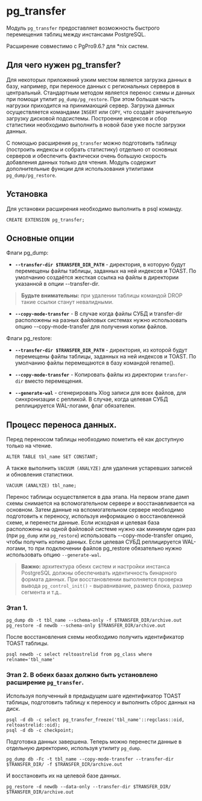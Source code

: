 # pg_transfer

Модуль `pg_transfer` предоставляет возможность быстрого перемещения таблиц между инстансами PostgreSQL.

Расширение совместимо с PgPro9.6.? для *nix систем.

## Для чего нужен pg_transfer?

Для некоторых приложений узким местом является загрузка данных в базу, например, при переносе данных с региональных серверов в центральный. Стандартным методом является перенос схемы и данных при помощи утилит `pg_dump/pg_restore`. При этом большая часть нагрузки приходится на принимающий сервер. Загрузка данных осуществляется командами `INSERT` или `COPY`, что создаёт значительную загрузку дисковой подсистемы. Построение индексов и сбор статистики необходимо выполнить в новой базе уже после загрузки данных.

С помощью расширения `pg_transfer` можно подготовить таблицу (построить индексы и собрать статистику) отдельно от основных серверов и обеспечить фактически очень большую скорость добавления данных только для чтения. Модуль содержит дополнительные функции для использования утилитами `pg_dump/pg_restore`.


## Установка
Для установки расширения необходимо выполнить в psql команду.

```
CREATE EXTENSION pg_transfer;
```

## Основные опции

Флаги pg_dump:

* **`--transfer-dir $TRANSFER_DIR_PATH`** - директория, в которую будут перемещены файлы таблицы, заданных на ней индексов и TOAST. По умолчанию создаётся жесткая ссылка на файлы в директории указанной в опции --transfer-dir.
> **Будьте внимательны:** при удалении таблицы командой DROP такие ссылки станут невалидными.

* **`--copy-mode-transfer`** - В случае когда файлы СУБД и transfer-dir расположены на разных файловых системах нужно использовать опцию --copy-mode-transfer для получения копии файлов.

Флаги pg_restore:

* **`--transfer-dir $TRANSFER_DIR_PATH`** - директория, из которой будут перемещены файлы таблицы, заданных на ней индексов и TOAST. По умолчанию файлы перемещаются в базу командой rename().

* **`--copy-mode-transfer`** - Копировать файлы из директории `transfer-dir` вместо перемещения.

* **`--generate-wal`** - сгенерировать Xlog записи для всех файлов, для синхронизации с репликой. В случае, когда целевая СУБД реплицируется WAL-логами, флаг обязателен.


## Процесс переноса данных.

Перед переносом таблицы необходимо пометить её как доступную только на чтение.

```
ALTER TABLE tbl_name SET CONSTANT;
```

А также выполнить `VACUUM (ANALYZE)` для удаления устаревших записей и обновления статистики.

```
VACUUM (ANALYZE) tbl_name;
```

Перенос таблицы осуществляется в два этапа. На первом этапе дамп схемы снимается на вспомогательном сервере и восстанавливается на основном. Затем данные на вспомогательном сервере необходимо подготовить к переносу, используя информацию о восстановленной схеме, и перенести данные. Если исходная и целевая база расположены на одной файловой системе нужно как минимум один раз (при `pg_dump` или `pg_restore`) использовать --copy-mode-transfer опцию, чтобы получить копию данных. Если целевая СУБД реплицируется WAL-логами, то при подключении файлов pg_restore обязательно нужно
использовать опцию `--generate-wal`.


> **Важно:** архитектура обеих систем и настройки инстанса PostgreSQL должны обеспечивать идентичность бинарного формата данных. При восстановлении выполняется проверка вывода `pg_control_init()` - выравнивание, размер блока, размер сегмента и т.д..

### Этап 1.

```
pg_dump db -t tbl_name --schema-only -f $TRANSFER_DIR/archive.out
pg_restore -d newdb --schema-only $TRANSFER_DIR/archive.out
```

После восстановления схемы необходимо получить идентификатор TOAST таблицы.

```
psql newdb -c select reltoastrelid from pg_class where relname='tbl_name'
```

### Этап 2. В обеих базах должно быть установлено расширение `pg_transfer`.

Используя полученный в предыдущем шаге идентификатор TOAST таблицы, подготовить
таблицу к переносу и выполнить сброс данных на диск.

```
psql -d db -c select pg_transfer_freeze('tbl_name'::regclass::oid, reltoastrelid::oid);
psql -d db -c checkpoint;
```

Подготовка данных завершена. Теперь можно перенести данные в отдельную директорию, используя утилиту `pg_dump`.

```
pg_dump db -Fc -t tbl_name --copy-mode-transfer --transfer-dir $TRANSFER_DIR/ -f $TRANSFER_DIR/archive.out
```

И восстановить их на целевой базе данных.

```
pg_restore -d newdb --data-only --transfer-dir $TRANSFER_DIR/ $TRANSFER_DIR/archive.out
```